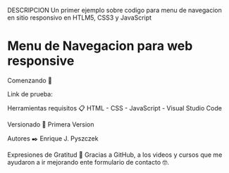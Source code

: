 DESCRIPCION
Un primer ejemplo sobre codigo para menu de navegacion en sitio responsivo en HTLM5, CSS3 y JavaScript

# Menu de Navegacion para web responsive

Comenzando 🚀

Link de prueba: 

Herramientas requisitos 📋 HTML - CSS - JavaScript - Visual Studio Code

Versionado 📌 Primera Version

Autores ✒️ Enrique J. Pyszczek

Expresiones de Gratitud 🎁 Gracias a GitHub, a los videos y cursos que me ayudaron a ir mejorando ente formulario de contacto 🤓.



